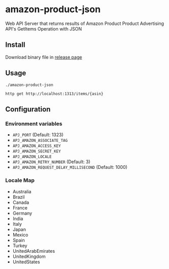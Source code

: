 # amazon-product-json

Web API Server that returns results of Amazon Product Product Advertising API's GetItems Operation with JSON

## Install

Download binary file in [release page](https://github.com/longkey1/amazon-product-json/releases)

## Usage

```
./amazon-product-json
```

```
http get http://localhost:1313/items/{asin}
```

## Configuration

### Environment variables

- `APJ_PORT` (Default: 1323)
- `APJ_AMAZON_ASSOCIATE_TAG`
- `APJ_AMAZON_ACCESS_KEY`
- `APJ_AMAZON_SECRET_KEY`
- `APJ_AMAZON_LOCALE`
- `APJ_AMAZON_RETRY_NUMBER` (Default: 3)
- `APJ_AMAZON_REQUEST_DELAY_MILLISECOND` (Default: 1000)

### Locale Map

- Australia
- Brazil
- Canada
- France
- Germany
- India
- Italy
- Japan
- Mexico
- Spain
- Turkey
- UnitedArabEmirates
- UnitedKingdom
- UnitedStates
